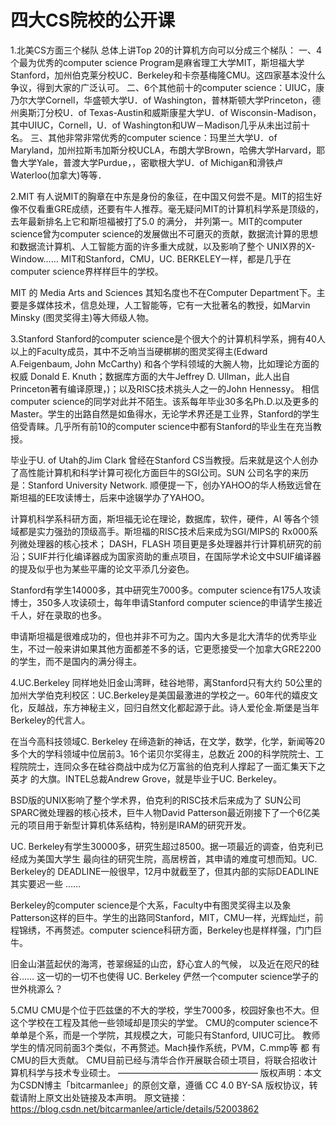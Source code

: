 # 四大CS院校的公开课




1.北美CS方面三个梯队
总体上讲Top 20的计算机方向可以分成三个梯队： 
一、4个最为优秀的computer science Program是麻省理工大学MIT，斯坦福大学Stanford，加州伯克莱分校UC．Berkeley和卡奈基梅隆CMU。这四家基本没什么争议，得到大家的广泛认可。 
二、6个其他前十的computer science：UIUC，康乃尔大学Cornell，华盛顿大学U．of Washington，普林斯顿大学Princeton，德州奥斯汀分校U．of Texas-Austin和威斯康星大学U．of Wisconsin-Madison，其中UIUC，Cornell，U．of Washington和UW－Madison几乎从未出过前十名。 
三、其他非常非常优秀的computer science：玛里兰大学U．of Maryland，加州拉斯韦加斯分校UCLA，布朗大学Brown，哈佛大学Harvard，耶鲁大学Yale，普渡大学Purdue，，密歇根大学U．of Michigan和滑铁卢Waterloo(加拿大)等等．

2.MIT
有人说MIT的胸章在中东是身份的象征，在中国又何尝不是。MIT的招生好像不仅看重GRE成绩，还要有牛人推荐。毫无疑问MIT的计算机科学系是顶级的，去年最新排名上它和斯坦福被打了5.0 的满分， 并列第一。MIT的computer science曾为computer science的发展做出不可磨灭的贡献，数据流计算的思想和数据流计算机、人工智能方面的许多重大成就，以及影响了整个 UNIX界的X-Window…… MIT和Stanford，CMU，UC. BERKELEY一样，都是几乎在computer science界样样巨牛的学校。

MIT 的 Media Arts and Sciences 其知名度也不在Computer Department下。主要是多媒体技术，信息处理，人工智能等，它有一大批著名的教授，如Marvin Minsky (图灵奖得主)等大师级人物。

3.Stanford
Stanford的computer science是个很大个的计算机科学系，拥有40人以上的Faculty成员，其中不乏响当当硬梆梆的图灵奖得主(Edward A.Feigenbaum, John McCarthy) 和各个学科领域的大腕人物，比如理论方面的权威 Donald E. Knuth；数据库方面的大牛Jeffrey D. Ullman，此人出自Princeton著有编译原理，)；以及RISC技术挑头人之一的John Hennessy。 相信computer science的同学对此并不陌生。该系每年毕业30多名Ph.D.以及更多的Master。学生的出路自然是如鱼得水，无论学术界还是工业界，Stanford的学生倍受青睐。几乎所有前10的computer science中都有Stanford的毕业生在充当教授。

毕业于U. of Utah的Jim Clark 曾经在Stanford CS当教授。后来就是这个人创办了高性能计算机和科学计算可视化方面巨牛的SGI公司。SUN 公司名字的来历是：Stanford University Network. 顺便提一下，创办YAHOO的华人杨致远曾在斯坦福的EE攻读博士，后来中途辍学办了YAHOO。

计算机科学系科研方面，斯坦福无论在理论，数据库，软件，硬件，AI 等各个领域都是实力强劲的顶级高手。斯坦福的RISC技术后来成为SGI/MIPS的 Rx000系列微处理器的核心技术； DASH，FLASH 项目更是多处理器并行计算机研究的前沿；SUIF并行化编译器成为国家资助的重点项目，在国际学术论文中SUIF编译器的提及似乎也为某些平庸的论文平添几分姿色。

Stanford有学生14000多，其中研究生7000多。computer science有175人攻读博士，350多人攻读硕士，每年申请Stanford computer science的申请学生接近千人，好在录取的也多。

申请斯坦福是很难成功的，但也并非不可为之。国内大多是北大清华的优秀毕业生，不过一般来讲如果其他方面都差不多的话，它更愿接受一个加拿大GRE2200的学生，而不是国内的满分得主。

4.UC.Berkeley
同样地处旧金山湾畔，硅谷地带，离Stanford只有大约 50公里的加州大学伯克利校区：UC.Berkeley是美国最激进的学校之一。60年代的嬉皮文化，反越战，东方神秘主义，回归自然文化都起源于此。诗人爱伦金.斯堡是当年 Berkeley的代言人。

在当今高科技领域C. Berkeley 在缔造新的神话，在文学，数学，化学，新闻等20多个大的学科领域中位居前3。16个诺贝尔奖得主，总数近 200的科学院院士、工程院院士，连同众多在硅谷商战中成为亿万富翁的伯克利人撑起了一面汇集天下之英才 的大旗。INTEL总裁Andrew Grove，就是毕业于UC. Berkeley。

BSD版的UNIX影响了整个学术界，伯克利的RISC技术后来成为了 SUN公司SPARC微处理器的核心技术，巨牛人物David Patterson最近刚接下了一个6亿美元的项目用于新型计算机体系结构，特别是IRAM的研究开发。

UC. Berkeley有学生30000多，研究生超过8500。据一项最近的调查，伯克利已经成为美国大学生 最向往的研究生院，高居榜首，其申请的难度可想而知。UC. Berkeley的 DEADLINE一般很早，12月中就截至了，但其内部的实际DEADLINE其实要迟一些 ……

Berkeley的computer science是个大系，Faculty中有图灵奖得主以及象 Patterson这样的巨牛。学生的出路同Stanford，MIT，CMU一样，光辉灿烂，前程锦绣，不再赘述。computer science科研方面，Berkeley也是样样强，门门巨牛。

旧金山湛蓝起伏的海湾，苍翠绵延的山峦，舒心宜人的气候， 以及近在咫尺的硅谷…… 这一切的一切不也使得 UC. Berkeley 俨然一个computer science学子的世外桃源么？

5.CMU
CMU是个位于匹兹堡的不大的学校，学生7000多，校园好象也不大。但这个学校在工程及其他一些领域却是顶尖的学堂。 CMU的computer science不单单是个系，而是一个学院，其规模之大，可能只有Stanford, UIUC可比。 教师学生的情况同前面3个类似，不再赘述。Mach操作系统，PVM，C.mmp等 都 有CMU的巨大贡献。 
CMU目前已经与清华合作开展联合硕士项目，将联合招收计算机科学与技术专业硕士。
————————————————
版权声明：本文为CSDN博主「bitcarmanlee」的原创文章，遵循 CC 4.0 BY-SA 版权协议，转载请附上原文出处链接及本声明。
原文链接：https://blog.csdn.net/bitcarmanlee/article/details/52003862


















